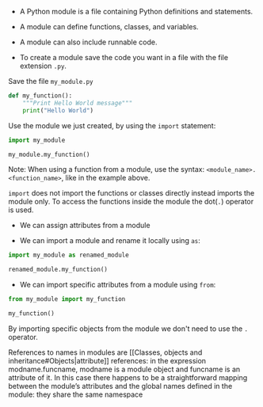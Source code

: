 - A Python module is a file containing Python definitions and statements.
- A module can define functions, classes, and variables.
- A module can also include runnable code.

- To create a module save the code you want in a file with the file extension `.py`.

Save the file `my_module.py`
```Python
def my_function():
    """Print Hello World message"""
    print("Hello World")
```

Use the module we just created, by using the `import` statement:
```Python
import my_module

my_module.my_function()
```
Note: When using a function from a module, use the syntax: `<module_name>.<function_name>`, like in the example above.

`import` does not import the functions or classes directly instead imports the module only. To access the functions inside the module the dot(`.`) operator is used.

- We can assign attributes from a module 

- We can import a module and rename it locally using `as`:
```Python
import my_module as renamed_module

renamed_module.my_function()
```

- We can import specific attributes from a module using `from`:
```Python
from my_module import my_function

my_function()
```
By importing specific objects from the module we don't need to use the `.` operator.

References to names in modules are [[Classes, objects and inheritance#Objects|attribute]] references: in the expression modname.funcname, modname is a module object and funcname is an attribute of it. In this case there happens to be a straightforward mapping between the module’s attributes and the global names defined in the module: they share the same namespace